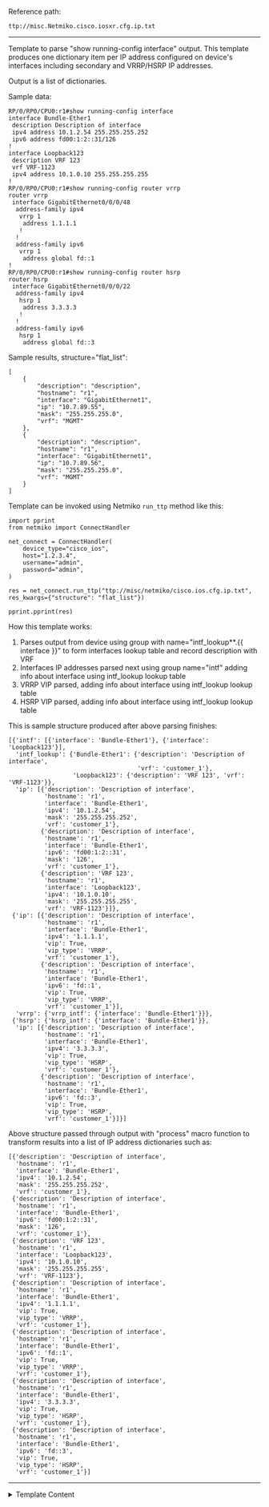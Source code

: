 Reference path:
```
ttp://misc.Netmiko.cisco.iosxr.cfg.ip.txt
```

---



Template to parse "show running-config interface" output.
This template produces one dictionary item per IP address configured 
on device's interfaces including secondary and VRRP/HSRP IP addresses.

Output is a list of dictionaries. 

Sample data:
```
RP/0/RP0/CPU0:r1#show running-config interface
interface Bundle-Ether1
 description Description of interface
 ipv4 address 10.1.2.54 255.255.255.252
 ipv6 address fd00:1:2::31/126
!
interface Loopback123
 description VRF 123
 vrf VRF-1123
 ipv4 address 10.1.0.10 255.255.255.255
!
RP/0/RP0/CPU0:r1#show running-config router vrrp
router vrrp
 interface GigabitEthernet0/0/0/48
  address-family ipv4
   vrrp 1
    address 1.1.1.1
   !
  !
  address-family ipv6
   vrrp 1
    address global fd::1
!
RP/0/RP0/CPU0:r1#show running-config router hsrp 
router hsrp
 interface GigabitEthernet0/0/0/22
  address-family ipv4
   hsrp 1
    address 3.3.3.3
   !
  !
  address-family ipv6
   hsrp 1
    address global fd::3
```

Sample results, structure="flat_list":
```
[
    {
        "description": "description",
        "hostname": "r1",
        "interface": "GigabitEthernet1",
        "ip": "10.7.89.55",
        "mask": "255.255.255.0",
        "vrf": "MGMT"
    },
    {
        "description": "description",
        "hostname": "r1",
        "interface": "GigabitEthernet1",
        "ip": "10.7.89.56",
        "mask": "255.255.255.0",
        "vrf": "MGMT"
    }
]
```
 
Template can be invoked using Netmiko `run_ttp` method like this:

```
import pprint
from netmiko import ConnectHandler

net_connect = ConnectHandler(
    device_type="cisco_ios",
    host="1.2.3.4",
    username="admin",
    password="admin",
)

res = net_connect.run_ttp("ttp://misc/netmiko/cisco.ios.cfg.ip.txt", res_kwargs={"structure": "flat_list"})

pprint.pprint(res)
```

How this template works:

1. Parses output from device using group with name="intf_lookup**.{{ interface }}" to 
form interfaces lookup table and record description with VRF
2. Interfaces IP addresses parsed next using group name="intf" adding info about interface 
using intf_lookup lookup table
3. VRRP VIP parsed, adding info about interface using intf_lookup lookup table
4. HSRP VIP parsed, adding info about interface using intf_lookup lookup table

This is sample structure produced after above parsing finishes:
```
[{'intf': [{'interface': 'Bundle-Ether1'}, {'interface': 'Loopback123'}],
  'intf_lookup': {'Bundle-Ether1': {'description': 'Description of interface',
                                    'vrf': 'customer_1'},
                  'Loopback123': {'description': 'VRF 123', 'vrf': 'VRF-1123'}},
  'ip': [{'description': 'Description of interface',
          'hostname': 'r1',
          'interface': 'Bundle-Ether1',
          'ipv4': '10.1.2.54',
          'mask': '255.255.255.252',
          'vrf': 'customer_1'},
         {'description': 'Description of interface',
          'hostname': 'r1',
          'interface': 'Bundle-Ether1',
          'ipv6': 'fd00:1:2::31',
          'mask': '126',
          'vrf': 'customer_1'},
         {'description': 'VRF 123',
          'hostname': 'r1',
          'interface': 'Loopback123',
          'ipv4': '10.1.0.10',
          'mask': '255.255.255.255',
          'vrf': 'VRF-1123'}]},
 {'ip': [{'description': 'Description of interface',
          'hostname': 'r1',
          'interface': 'Bundle-Ether1',
          'ipv4': '1.1.1.1',
          'vip': True,
          'vip_type': 'VRRP',
          'vrf': 'customer_1'},
         {'description': 'Description of interface',
          'hostname': 'r1',
          'interface': 'Bundle-Ether1',
          'ipv6': 'fd::1',
          'vip': True,
          'vip_type': 'VRRP',
          'vrf': 'customer_1'}],
  'vrrp': {'vrrp_intf': {'interface': 'Bundle-Ether1'}}},
 {'hsrp': {'hsrp_intf': {'interface': 'Bundle-Ether1'}},
  'ip': [{'description': 'Description of interface',
          'hostname': 'r1',
          'interface': 'Bundle-Ether1',
          'ipv4': '3.3.3.3',
          'vip': True,
          'vip_type': 'HSRP',
          'vrf': 'customer_1'},
         {'description': 'Description of interface',
          'hostname': 'r1',
          'interface': 'Bundle-Ether1',
          'ipv6': 'fd::3',
          'vip': True,
          'vip_type': 'HSRP',
          'vrf': 'customer_1'}]}]
```
          
Above structure passed through output with "process" macro function to transform results into a list of IP
address dictionaries such as:
```
[{'description': 'Description of interface',
  'hostname': 'r1',
  'interface': 'Bundle-Ether1',
  'ipv4': '10.1.2.54',
  'mask': '255.255.255.252',
  'vrf': 'customer_1'},
 {'description': 'Description of interface',
  'hostname': 'r1',
  'interface': 'Bundle-Ether1',
  'ipv6': 'fd00:1:2::31',
  'mask': '126',
  'vrf': 'customer_1'},
 {'description': 'VRF 123',
  'hostname': 'r1',
  'interface': 'Loopback123',
  'ipv4': '10.1.0.10',
  'mask': '255.255.255.255',
  'vrf': 'VRF-1123'},
 {'description': 'Description of interface',
  'hostname': 'r1',
  'interface': 'Bundle-Ether1',
  'ipv4': '1.1.1.1',
  'vip': True,
  'vip_type': 'VRRP',
  'vrf': 'customer_1'},
 {'description': 'Description of interface',
  'hostname': 'r1',
  'interface': 'Bundle-Ether1',
  'ipv6': 'fd::1',
  'vip': True,
  'vip_type': 'VRRP',
  'vrf': 'customer_1'},
 {'description': 'Description of interface',
  'hostname': 'r1',
  'interface': 'Bundle-Ether1',
  'ipv4': '3.3.3.3',
  'vip': True,
  'vip_type': 'HSRP',
  'vrf': 'customer_1'},
 {'description': 'Description of interface',
  'hostname': 'r1',
  'interface': 'Bundle-Ether1',
  'ipv6': 'fd::3',
  'vip': True,
  'vip_type': 'HSRP',
  'vrf': 'customer_1'}]
```



---

<details><summary>Template Content</summary>
```
<doc>
Template to parse "show running-config interface" output.
This template produces one dictionary item per IP address configured 
on device's interfaces including secondary and VRRP/HSRP IP addresses.

Output is a list of dictionaries. 

Sample data:
```
RP/0/RP0/CPU0:r1#show running-config interface
interface Bundle-Ether1
 description Description of interface
 ipv4 address 10.1.2.54 255.255.255.252
 ipv6 address fd00:1:2::31/126
!
interface Loopback123
 description VRF 123
 vrf VRF-1123
 ipv4 address 10.1.0.10 255.255.255.255
!
RP/0/RP0/CPU0:r1#show running-config router vrrp
router vrrp
 interface GigabitEthernet0/0/0/48
  address-family ipv4
   vrrp 1
    address 1.1.1.1
   !
  !
  address-family ipv6
   vrrp 1
    address global fd::1
!
RP/0/RP0/CPU0:r1#show running-config router hsrp 
router hsrp
 interface GigabitEthernet0/0/0/22
  address-family ipv4
   hsrp 1
    address 3.3.3.3
   !
  !
  address-family ipv6
   hsrp 1
    address global fd::3
```

Sample results, structure="flat_list":
```
[
    {
        "description": "description",
        "hostname": "r1",
        "interface": "GigabitEthernet1",
        "ip": "10.7.89.55",
        "mask": "255.255.255.0",
        "vrf": "MGMT"
    },
    {
        "description": "description",
        "hostname": "r1",
        "interface": "GigabitEthernet1",
        "ip": "10.7.89.56",
        "mask": "255.255.255.0",
        "vrf": "MGMT"
    }
]
```
 
Template can be invoked using Netmiko `run_ttp` method like this:

```
import pprint
from netmiko import ConnectHandler

net_connect = ConnectHandler(
    device_type="cisco_ios",
    host="1.2.3.4",
    username="admin",
    password="admin",
)

res = net_connect.run_ttp("ttp://misc/netmiko/cisco.ios.cfg.ip.txt", res_kwargs={"structure": "flat_list"})

pprint.pprint(res)
```

How this template works:

1. Parses output from device using group with name="intf_lookup**.{{ interface }}" to 
form interfaces lookup table and record description with VRF
2. Interfaces IP addresses parsed next using group name="intf" adding info about interface 
using intf_lookup lookup table
3. VRRP VIP parsed, adding info about interface using intf_lookup lookup table
4. HSRP VIP parsed, adding info about interface using intf_lookup lookup table

This is sample structure produced after above parsing finishes:
```
[{'intf': [{'interface': 'Bundle-Ether1'}, {'interface': 'Loopback123'}],
  'intf_lookup': {'Bundle-Ether1': {'description': 'Description of interface',
                                    'vrf': 'customer_1'},
                  'Loopback123': {'description': 'VRF 123', 'vrf': 'VRF-1123'}},
  'ip': [{'description': 'Description of interface',
          'hostname': 'r1',
          'interface': 'Bundle-Ether1',
          'ipv4': '10.1.2.54',
          'mask': '255.255.255.252',
          'vrf': 'customer_1'},
         {'description': 'Description of interface',
          'hostname': 'r1',
          'interface': 'Bundle-Ether1',
          'ipv6': 'fd00:1:2::31',
          'mask': '126',
          'vrf': 'customer_1'},
         {'description': 'VRF 123',
          'hostname': 'r1',
          'interface': 'Loopback123',
          'ipv4': '10.1.0.10',
          'mask': '255.255.255.255',
          'vrf': 'VRF-1123'}]},
 {'ip': [{'description': 'Description of interface',
          'hostname': 'r1',
          'interface': 'Bundle-Ether1',
          'ipv4': '1.1.1.1',
          'vip': True,
          'vip_type': 'VRRP',
          'vrf': 'customer_1'},
         {'description': 'Description of interface',
          'hostname': 'r1',
          'interface': 'Bundle-Ether1',
          'ipv6': 'fd::1',
          'vip': True,
          'vip_type': 'VRRP',
          'vrf': 'customer_1'}],
  'vrrp': {'vrrp_intf': {'interface': 'Bundle-Ether1'}}},
 {'hsrp': {'hsrp_intf': {'interface': 'Bundle-Ether1'}},
  'ip': [{'description': 'Description of interface',
          'hostname': 'r1',
          'interface': 'Bundle-Ether1',
          'ipv4': '3.3.3.3',
          'vip': True,
          'vip_type': 'HSRP',
          'vrf': 'customer_1'},
         {'description': 'Description of interface',
          'hostname': 'r1',
          'interface': 'Bundle-Ether1',
          'ipv6': 'fd::3',
          'vip': True,
          'vip_type': 'HSRP',
          'vrf': 'customer_1'}]}]
```
          
Above structure passed through output with "process" macro function to transform results into a list of IP
address dictionaries such as:
```
[{'description': 'Description of interface',
  'hostname': 'r1',
  'interface': 'Bundle-Ether1',
  'ipv4': '10.1.2.54',
  'mask': '255.255.255.252',
  'vrf': 'customer_1'},
 {'description': 'Description of interface',
  'hostname': 'r1',
  'interface': 'Bundle-Ether1',
  'ipv6': 'fd00:1:2::31',
  'mask': '126',
  'vrf': 'customer_1'},
 {'description': 'VRF 123',
  'hostname': 'r1',
  'interface': 'Loopback123',
  'ipv4': '10.1.0.10',
  'mask': '255.255.255.255',
  'vrf': 'VRF-1123'},
 {'description': 'Description of interface',
  'hostname': 'r1',
  'interface': 'Bundle-Ether1',
  'ipv4': '1.1.1.1',
  'vip': True,
  'vip_type': 'VRRP',
  'vrf': 'customer_1'},
 {'description': 'Description of interface',
  'hostname': 'r1',
  'interface': 'Bundle-Ether1',
  'ipv6': 'fd::1',
  'vip': True,
  'vip_type': 'VRRP',
  'vrf': 'customer_1'},
 {'description': 'Description of interface',
  'hostname': 'r1',
  'interface': 'Bundle-Ether1',
  'ipv4': '3.3.3.3',
  'vip': True,
  'vip_type': 'HSRP',
  'vrf': 'customer_1'},
 {'description': 'Description of interface',
  'hostname': 'r1',
  'interface': 'Bundle-Ether1',
  'ipv6': 'fd::3',
  'vip': True,
  'vip_type': 'HSRP',
  'vrf': 'customer_1'}]
```
</doc>



<input>
commands = ["show running-config interface"]
# need to keep prompt for "gethostname" to work
kwargs = {
    "strip_prompt": False,
    "strip_command": False
}
</input>

<input name="vrrp_cfg">
commands = ["show running-config router vrrp"]
</input>

<input name="hsrp_cfg">
commands = ["show running-config router hsrp"]
</input>

<vars>
hostname="gethostname"

set_all = [
    "set(hostname)",
    "set(interface)",
    "lookup(group='intf_lookup', key='interface', update=True)"
]
</vars>

<group name="intf_lookup**.{{ interface }}">
interface {{ interface | resuball("short_interface_names") }}
 description {{ description | re(".+") }}
 vrf {{ vrf | default("default") }}
</group>

<group name="intf" record="interface">
interface {{ interface | resuball("short_interface_names") }}
 <group name="/ip*" chain="set_all" method="table">
 ipv4 address {{ ipv4 | IP | _exact_ }} {{ mask4 }}
 ipv4 address {{ ipv4 | IP | _exact_ | let("secondary", True) }} {{ mask4 }} secondary
 ipv6 address {{ ipv6 | IPV6 | _exact_ }}/{{ mask6 }}
 </group>
! {{ _end_ }}
</group>

<group name="vrrp" input="vrrp_cfg">
router vrrp {{ _start_ }}
 <group name="vrrp_intf" record="interface">
 interface {{ interface | resuball("short_interface_names") }}
    <group name="/ip*" chain="set_all" method="table">
    address {{ ipv4 | IP | let("vip", True) | let("vip_type", "VRRP") }}
    address global {{ ipv6 | IPV6 | let("vip", True) | let("vip_type", "VRRP") }}
    </group>
 </group>
! {{ _end_ }}
</group>

<group name="hsrp" input="hsrp_cfg">
router hsrp {{ _start_ }}
 <group name="hsrp_intf" record="interface">
 interface {{ interface | resuball("short_interface_names") }}
    <group name="/ip*" chain="set_all" method="table">
    address {{ ipv4 | IP | let("vip", True) | let("vip_type", "HSRP") }}
    address global {{ ipv6 | IPV6 | let("vip", True) | let("vip_type", "HSRP") }}
    </group>
 </group>
! {{ _end_ }}
</group>

<output macro="process"/>

<macro>
def process(data):
    ret = []
    for input_res_item in data:
        ret.extend(input_res_item.get("ip", []))
    return ret
</macro>
```
</details>